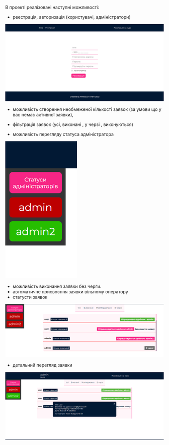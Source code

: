В проекті реалізовані наступні можливості:

- реєстрація, авторизація (користувачі, адміністратори)

![Image text](https://github.com/pokhytun/queue/blob/master/storage/screenshot/reg.png)

- можливість створення необмеженої кількості заявок (за умови що у вас немає активної заявки),

- фільтрація заявок (усі, виконані , у черзі , виконуються)

- можливість перегляду статуса адміністратора

![Image text](https://github.com/pokhytun/queue/blob/master/storage/screenshot/status.png)

- можливість виконання заявки без черги.
- автоматичне присвоєння заявки вільному оператору
- статусти заявок

![Image text](https://github.com/pokhytun/queue/blob/master/storage/screenshot/status-app.png)

- детальний перегляд заявки

![Image text](https://github.com/pokhytun/queue/blob/master/storage/screenshot/more.png)